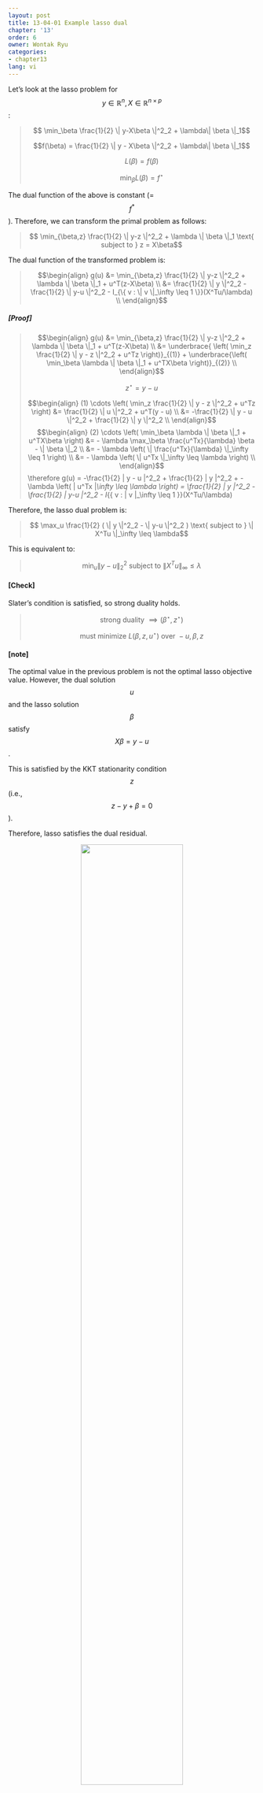 ```yaml
---
layout: post
title: 13-04-01 Example lasso dual
chapter: '13'
order: 6
owner: Wontak Ryu
categories:
- chapter13
lang: vi
---
```


Let’s look at the lasso problem for $$y \in \mathbb{R}^n, X \in \mathbb{R}^{n\times p}$$:

> $$ \min_\beta \frac{1}{2} \| y-X\beta \|^2_2 + \lambda\| \beta \|_1$$
> 
> $$f(\beta) = \frac{1}{2} \| y - X\beta \|^2_2 +  \lambda\| \beta \|_1$$
> 
> $$L(\beta) = f(\beta)$$
> 
>  $$ \min_\beta L(\beta) = f^{\star}$$

The dual function of the above is constant (= $$f^*$$). Therefore, we can transform the primal problem as follows:

> $$ \min_{\beta,z} \frac{1}{2} \| y-z \|^2_2 + \lambda \| \beta \|_1 \text{ subject to } z = X\beta$$

The dual function of the transformed problem is:
> $$\begin{align}
> g(u) &= \min_{\beta,z} \frac{1}{2} \| y-z \|^2_2 + \lambda \| \beta \|_1 + u^T(z-X\beta) \\
> &= \frac{1}{2} \| y \|^2_2 - \frac{1}{2} \| y-u \|^2_2 - I_{\{ v : \| v \|_\infty \leq 1 \}}(X^Tu/\lambda) \\
> \end{align}$$
> 

##### [Proof]
> $$\begin{align}
> g(u) &= \min_{\beta,z} \frac{1}{2} \| y-z \|^2_2 + \lambda \| \beta \|_1 + u^T(z-X\beta) \\
> &= \underbrace{ \left( \min_z \frac{1}{2} \| y - z \|^2_2 + u^Tz \right)}_{(1)} + \underbrace{\left( \min_\beta  \lambda \| \beta \|_1 + u^TX\beta \right)}_{(2)} \\
> \end{align}$$
> 
> $$ z^{\star} = y - u$$
> 
> $$\begin{align}
> (1) \cdots \left( \min_z \frac{1}{2} \| y - z \|^2_2 + u^Tz \right)
> &= \frac{1}{2} \| u \|^2_2 + u^T(y - u) \\
> &= -\frac{1}{2} \| y - u \|^2_2 + \frac{1}{2} \| y \|^2_2 \\
> \end{align}$$
> $$\begin{align}
> (2) \cdots \left( \min_\beta  \lambda \| \beta \|_1 + u^TX\beta \right) 
> &= - \lambda \max_\beta \frac{u^Tx}{\lambda} \beta - \| \beta \|_2 \\
> &= - \lambda \left( \| \frac{u^Tx}{\lambda} \|_\infty \leq 1 \right) \\
> &= - \lambda \left( \| u^Tx \|_\infty \leq \lambda \right) \\
> \end{align}$$
> \therefore g(u) = -\frac{1}{2} \| y - u \|^2_2 + \frac{1}{2} \| y \|^2_2 + - \lambda \left( \| u^Tx \|_\infty \leq \lambda \right)
> = \frac{1}{2} \| y \|^2_2 - \frac{1}{2} \| y-u \|^2_2 - I_{\{ v : \| v \|_\infty \leq 1 \}}(X^Tu/\lambda)

Therefore, the lasso dual problem is:

> $$ \max_u \frac{1}{2} ( \| y \|^2_2 - \| y-u \|^2_2 ) \text{ subject to } \| X^Tu \|_\infty \leq \lambda$$

This is equivalent to:

> $$ \min_u \| y-u \|^2_2 \text{ subject to } \| X^Tu \|_\infty \leq \lambda$$

#### [Check]
Slater’s condition is satisfied, so strong duality holds.
> $$ \text{strong duality } \implies (\beta^{\star}, z^{\star})$$
> 
> $$ \text{ must minimize  } L( \beta, z, u^{\star} ) \text{ over } -u, \beta, z$$

#### [note]
The optimal value in the previous problem is not the optimal lasso objective value.
However, the dual solution $$u$$ and the lasso solution $$\beta$$ satisfy $$X\beta = y-u$$.

This is satisfied by the KKT stationarity condition $$z$$ (i.e., $$z-y + \beta = 0$$).

Therefore, lasso satisfies the dual residual.

<figure class="image" style="align: center;">
<p align="center">
 <img src="{{ site.baseurl }}/img/chapter_img/chapter13/Conjugate_LassoDual_Example.png" alt="" width="70%" height="70%">
 <figcaption style="text-align: center;">[Fig2] Lasso Dual [1]</figcaption>
</p>
</figure>
